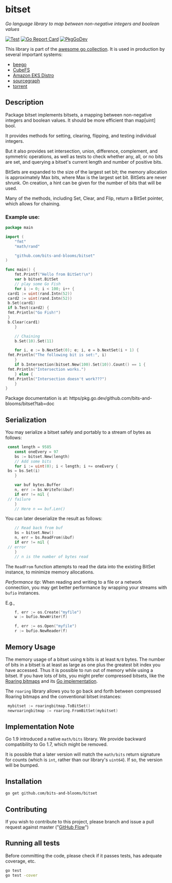 # bitset

*Go language library to map between non-negative integers and boolean values*

[![Test](https/github.com/bits-and-blooms/bitset/workflows/Test/badge.svg)](https/github.com/willf/bitset/actions?query=workflow%3ATest)
[![Go Report Card](https/goreportcard.com/badge/github.com/willf/bitset)](https/goreportcard.com/report/github.com/willf/bitset)
[![PkgGoDev](https/pkg.go.dev/badge/github.com/bits-and-blooms/bitset?tab=doc)](https/pkg.go.dev/github.com/bits-and-blooms/bitset?tab=doc)


This library is part of the [awesome go collection](https/github.com/avelino/awesome-go). It is used in production by several important systems:

* [beego](https/github.com/beego/beego)
* [CubeFS](https/github.com/cubefs/cubefs)
* [Amazon EKS Distro](https/github.com/aws/eks-distro)
* [sourcegraph](https/github.com/sourcegraph/sourcegraph)
* [torrent](https/github.com/anacrolix/torrent)


## Description

Package bitset implements bitsets, a mapping between non-negative integers and boolean values.
It should be more efficient than map[uint] bool.

It provides methods for setting, clearing, flipping, and testing individual integers.

But it also provides set intersection, union, difference, complement, and symmetric operations, as well as tests to check whether any, all, or no bits are set, and querying a bitset's current length and number of positive bits.

BitSets are expanded to the size of the largest set bit; the memory allocation is approximately Max bits, where Max is the largest set bit. BitSets are never shrunk. On creation, a hint can be given for the number of bits that will be used.

Many of the methods, including Set, Clear, and Flip, return a BitSet pointer, which allows for chaining.

### Example use:

```go
package main

import (
	"fmt"
	"math/rand"

	"github.com/bits-and-blooms/bitset"
)

func main() {
	fmt.Printf("Hello from BitSet!\n")
	var b bitset.BitSet
	// play some Go Fish
	for i := 0; i < 100; i++ {
 card1 := uint(rand.Intn(52))
 card2 := uint(rand.Intn(52))
 b.Set(card1)
 if b.Test(card2) {
 fmt.Println("Go Fish!")
 }
 b.Clear(card1)
	}

	// Chaining
	b.Set(10).Set(11)

	for i, e := b.NextSet(0); e; i, e = b.NextSet(i + 1) {
 fmt.Println("The following bit is set:", i)
	}
	if b.Intersection(bitset.New(100).Set(10)).Count() == 1 {
 fmt.Println("Intersection works.")
	} else {
 fmt.Println("Intersection doesn't work???")
	}
}
```


Package documentation is at: https/pkg.go.dev/github.com/bits-and-blooms/bitset?tab=doc

## Serialization


You may serialize a bitset safely and portably to a stream
of bytes as follows:
```Go
 const length = 9585
	const oneEvery = 97
	bs := bitset.New(length)
	// Add some bits
	for i := uint(0); i < length; i += oneEvery {
 bs = bs.Set(i)
	}

	var buf bytes.Buffer
	n, err := bs.WriteTo(&buf)
	if err != nil {
 // failure
	}
	// Here n == buf.Len()
```
You can later deserialize the result as follows:

```Go
	// Read back from buf
	bs = bitset.New()
	n, err = bs.ReadFrom(&buf)
	if err != nil {
 // error
	}
	// n is the number of bytes read
```

The `ReadFrom` function attempts to read the data into the existing
BitSet instance, to minimize memory allocations.


*Performance tip*:
When reading and writing to a file or a network connection, you may get better performance by
wrapping your streams with `bufio` instances.

E.g.,
```Go
	f, err := os.Create("myfile")
	w := bufio.NewWriter(f)
```
```Go
	f, err := os.Open("myfile")
	r := bufio.NewReader(f)
```

## Memory Usage

The memory usage of a bitset using `N` bits is at least `N/8` bytes. The number of bits in a bitset is at least as large as one plus the greatest bit index you have accessed. Thus it is possible to run out of memory while using a bitset. If you have lots of bits, you might prefer compressed bitsets, like the [Roaring bitmaps](http/roaringbitmap.org) and its [Go implementation](https/github.com/RoaringBitmap/roaring).

The `roaring` library allows you to go back and forth between compressed Roaring bitmaps and the conventional bitset instances:
```Go
 mybitset := roaringbitmap.ToBitSet()
 newroaringbitmap := roaring.FromBitSet(mybitset)
```


## Implementation Note

Go 1.9 introduced a native `math/bits` library. We provide backward compatibility to Go 1.7, which might be removed.

It is possible that a later version will match the `math/bits` return signature for counts (which is `int`, rather than our library's `uint64`). If so, the version will be bumped.

## Installation

```bash
go get github.com/bits-and-blooms/bitset
```

## Contributing

If you wish to contribute to this project, please branch and issue a pull request against master ("[GitHub Flow](https/guides.github.com/introduction/flow/)")

## Running all tests

Before committing the code, please check if it passes tests, has adequate coverage, etc.
```bash
go test
go test -cover
```
